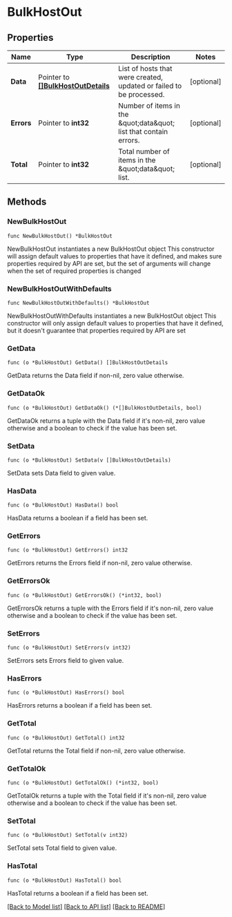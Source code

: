 # BulkHostOut

## Properties

Name | Type | Description | Notes
------------ | ------------- | ------------- | -------------
**Data** | Pointer to [**[]BulkHostOutDetails**](BulkHostOutDetails.md) | List of hosts that were created, updated or failed to be processed. | [optional] 
**Errors** | Pointer to **int32** | Number of items in the \&quot;data\&quot; list that contain errors. | [optional] 
**Total** | Pointer to **int32** | Total number of items in the \&quot;data\&quot; list. | [optional] 

## Methods

### NewBulkHostOut

`func NewBulkHostOut() *BulkHostOut`

NewBulkHostOut instantiates a new BulkHostOut object
This constructor will assign default values to properties that have it defined,
and makes sure properties required by API are set, but the set of arguments
will change when the set of required properties is changed

### NewBulkHostOutWithDefaults

`func NewBulkHostOutWithDefaults() *BulkHostOut`

NewBulkHostOutWithDefaults instantiates a new BulkHostOut object
This constructor will only assign default values to properties that have it defined,
but it doesn't guarantee that properties required by API are set

### GetData

`func (o *BulkHostOut) GetData() []BulkHostOutDetails`

GetData returns the Data field if non-nil, zero value otherwise.

### GetDataOk

`func (o *BulkHostOut) GetDataOk() (*[]BulkHostOutDetails, bool)`

GetDataOk returns a tuple with the Data field if it's non-nil, zero value otherwise
and a boolean to check if the value has been set.

### SetData

`func (o *BulkHostOut) SetData(v []BulkHostOutDetails)`

SetData sets Data field to given value.

### HasData

`func (o *BulkHostOut) HasData() bool`

HasData returns a boolean if a field has been set.

### GetErrors

`func (o *BulkHostOut) GetErrors() int32`

GetErrors returns the Errors field if non-nil, zero value otherwise.

### GetErrorsOk

`func (o *BulkHostOut) GetErrorsOk() (*int32, bool)`

GetErrorsOk returns a tuple with the Errors field if it's non-nil, zero value otherwise
and a boolean to check if the value has been set.

### SetErrors

`func (o *BulkHostOut) SetErrors(v int32)`

SetErrors sets Errors field to given value.

### HasErrors

`func (o *BulkHostOut) HasErrors() bool`

HasErrors returns a boolean if a field has been set.

### GetTotal

`func (o *BulkHostOut) GetTotal() int32`

GetTotal returns the Total field if non-nil, zero value otherwise.

### GetTotalOk

`func (o *BulkHostOut) GetTotalOk() (*int32, bool)`

GetTotalOk returns a tuple with the Total field if it's non-nil, zero value otherwise
and a boolean to check if the value has been set.

### SetTotal

`func (o *BulkHostOut) SetTotal(v int32)`

SetTotal sets Total field to given value.

### HasTotal

`func (o *BulkHostOut) HasTotal() bool`

HasTotal returns a boolean if a field has been set.


[[Back to Model list]](../README.md#documentation-for-models) [[Back to API list]](../README.md#documentation-for-api-endpoints) [[Back to README]](../README.md)



